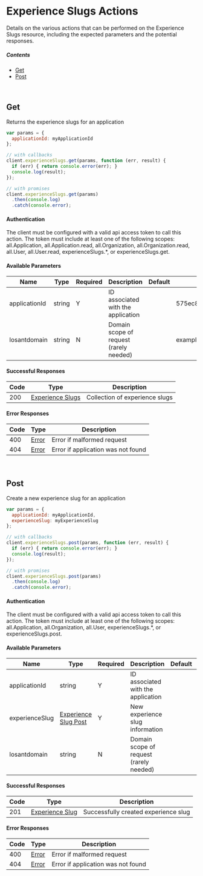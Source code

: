 # Experience Slugs Actions

Details on the various actions that can be performed on the
Experience Slugs resource, including the expected
parameters and the potential responses.

##### Contents

*   [Get](#get)
*   [Post](#post)

<br/>

## Get

Returns the experience slugs for an application

```javascript
var params = {
  applicationId: myApplicationId
};

// with callbacks
client.experienceSlugs.get(params, function (err, result) {
  if (err) { return console.error(err); }
  console.log(result);
});

// with promises
client.experienceSlugs.get(params)
  .then(console.log)
  .catch(console.error);
```

#### Authentication
The client must be configured with a valid api access token to call this
action. The token must include at least one of the following scopes:
all.Application, all.Application.read, all.Organization, all.Organization.read, all.User, all.User.read, experienceSlugs.*, or experienceSlugs.get.

#### Available Parameters

| Name | Type | Required | Description | Default | Example |
| ---- | ---- | -------- | ----------- | ------- | ------- |
| applicationId | string | Y | ID associated with the application |  | 575ec8687ae143cd83dc4a97 |
| losantdomain | string | N | Domain scope of request (rarely needed) |  | example.com |

#### Successful Responses

| Code | Type | Description |
| ---- | ---- | ----------- |
| 200 | [Experience Slugs](_schemas.md#experience-slugs) | Collection of experience slugs |

#### Error Responses

| Code | Type | Description |
| ---- | ---- | ----------- |
| 400 | [Error](_schemas.md#error) | Error if malformed request |
| 404 | [Error](_schemas.md#error) | Error if application was not found |

<br/>

## Post

Create a new experience slug for an application

```javascript
var params = {
  applicationId: myApplicationId,
  experienceSlug: myExperienceSlug
};

// with callbacks
client.experienceSlugs.post(params, function (err, result) {
  if (err) { return console.error(err); }
  console.log(result);
});

// with promises
client.experienceSlugs.post(params)
  .then(console.log)
  .catch(console.error);
```

#### Authentication
The client must be configured with a valid api access token to call this
action. The token must include at least one of the following scopes:
all.Application, all.Organization, all.User, experienceSlugs.*, or experienceSlugs.post.

#### Available Parameters

| Name | Type | Required | Description | Default | Example |
| ---- | ---- | -------- | ----------- | ------- | ------- |
| applicationId | string | Y | ID associated with the application |  | 575ec8687ae143cd83dc4a97 |
| experienceSlug | [Experience Slug Post](_schemas.md#experience-slug-post) | Y | New experience slug information |  | [Experience Slug Post Example](_schemas.md#experience-slug-post-example) |
| losantdomain | string | N | Domain scope of request (rarely needed) |  | example.com |

#### Successful Responses

| Code | Type | Description |
| ---- | ---- | ----------- |
| 201 | [Experience Slug](_schemas.md#experience-slug) | Successfully created experience slug |

#### Error Responses

| Code | Type | Description |
| ---- | ---- | ----------- |
| 400 | [Error](_schemas.md#error) | Error if malformed request |
| 404 | [Error](_schemas.md#error) | Error if application was not found |
